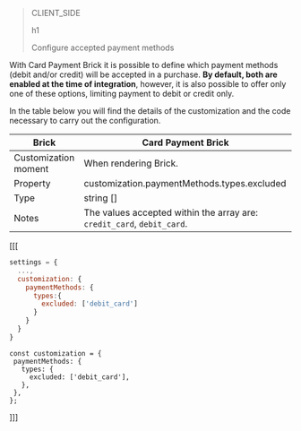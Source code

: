 > CLIENT_SIDE 
>
> h1
>
> Configure accepted payment methods

With Card Payment Brick it is possible to define which payment methods (debit and/or credit) will be accepted in a purchase. **By default, both are enabled at the time of integration**, however, it is also possible to offer only one of these options, limiting payment to debit or credit only.

In the table below you will find the details of the customization and the code necessary to carry out the configuration.

| Brick | Card Payment Brick |
| --- | --- |
| Customization moment | When rendering Brick. |
| Property | customization.paymentMethods.types.excluded |
| Type | string [] |
| Notes | The values ​​accepted within the array are: `credit_card`, `debit_card`. |

[[[
```Javascript
settings = {
  ...,
  customization: {
    paymentMethods: {
      types:{
        excluded: ['debit_card']
      }
    }
  }
}
```
```react-jsx
const customization = {
 paymentMethods: {
   types: {
     excluded: ['debit_card'],
   },
 },
};
```
]]]